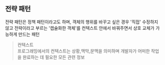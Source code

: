 ## 전략 패턴

전략 패턴은 정책 패턴이라고도 하며,
객체의 행위를 바꾸고 싶은 경우 '직접' 수정하지 않고 전략이라고 부르는 '캡슐화한 객체'를 컨텍스트 안에서 바꿔주면서 상호 교체가 가능하게 만드는 패턴

> 컨텍스트  
> 프로그래밍에서의 컨텍스트는 상황,맥막,문맥을 의미하며 개발자가 어떠한 작업을 완료하는 데 필요한 모든 관련 정보
